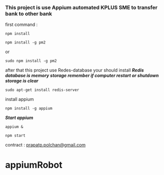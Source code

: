### This project is use Appium automated KPLUS SME to transfer bank to other bank


first command : 
```
npm install
```

```
npm install -g pm2
```
or 
```
sudo npm install -g pm2
```

after that this project use Redes-database your should install
***Redis database is memory storage remember if computer restart or shutdown storage is clear***

```
sudo apt-get install redis-server
```

install appium
```
npm install -g appium 
```


***Start appium***
```
appium & 
```

```
npm start
```


contract : prapatp.polchan@gmail.com
# appiumRobot

